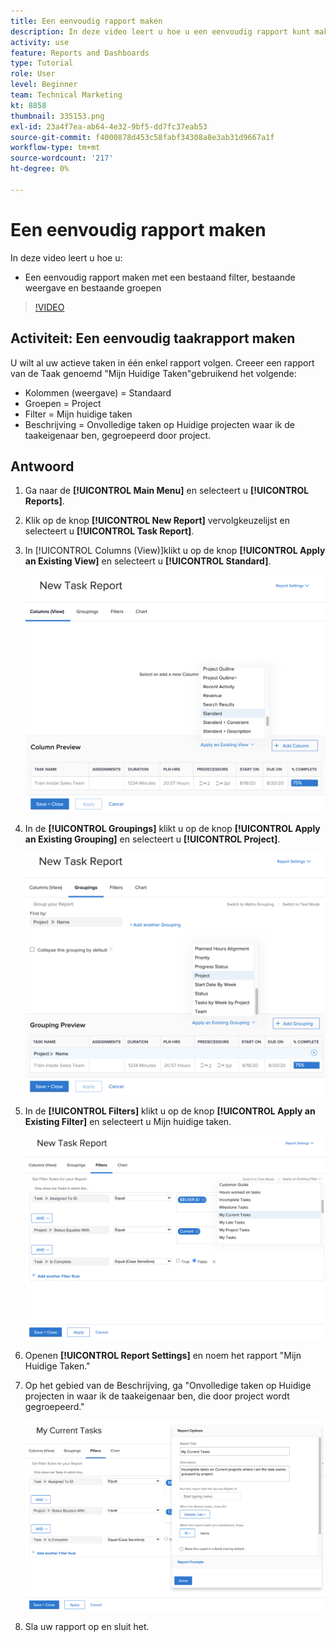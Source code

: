 ```yaml
---
title: Een eenvoudig rapport maken
description: In deze video leert u hoe u een eenvoudig rapport kunt maken met een bestaand filter, bestaande weergave en bestaande groepering in [!DNL  Workfront].
activity: use
feature: Reports and Dashboards
type: Tutorial
role: User
level: Beginner
team: Technical Marketing
kt: 8858
thumbnail: 335153.png
exl-id: 23a4f7ea-ab64-4e32-9bf5-dd7fc37eab53
source-git-commit: f4000878d453c58fabf34308a8e3ab31d9667a1f
workflow-type: tm+mt
source-wordcount: '217'
ht-degree: 0%

---
```


# Een eenvoudig rapport maken

In deze video leert u hoe u:

* Een eenvoudig rapport maken met een bestaand filter, bestaande weergave en bestaande groepen

>[!VIDEO](https://video.tv.adobe.com/v/335153/?quality=12)

## Activiteit: Een eenvoudig taakrapport maken

U wilt al uw actieve taken in één enkel rapport volgen. Creeer een rapport van de Taak genoemd &quot;Mijn Huidige Taken&quot;gebruikend het volgende:

* Kolommen (weergave) = Standaard
* Groepen = Project
* Filter = Mijn huidige taken
* Beschrijving = Onvolledige taken op Huidige projecten waar ik de taakeigenaar ben, gegroepeerd door project.

## Antwoord

1. Ga naar de **[!UICONTROL Main Menu]** en selecteert u **[!UICONTROL Reports]**.
1. Klik op de knop **[!UICONTROL New Report]** vervolgkeuzelijst en selecteert u **[!UICONTROL Task Report]**.
1. In [!UICONTROL Columns (View)]klikt u op de knop **[!UICONTROL Apply an Existing View]** en selecteert u **[!UICONTROL Standard]**.

   ![Een beeld van het scherm om kolommen in een taakrapport te creëren](assets/simple-task-report-columns.png)

1. In de **[!UICONTROL Groupings]** klikt u op de knop **[!UICONTROL Apply an Existing Grouping]** en selecteert u **[!UICONTROL Project]**.

   ![Een beeld van het scherm om groepen in een taakrapport tot stand te brengen](assets/simple-task-report-groupings.png)

1. In de **[!UICONTROL Filters]** klikt u op de knop **[!UICONTROL Apply an Existing Filter]** en selecteert u Mijn huidige taken.

   ![Een beeld van het scherm om filters in een taakrapport tot stand te brengen](assets/simple-task-report-filters.png)

1. Openen **[!UICONTROL Report Settings]** en noem het rapport &quot;Mijn Huidige Taken.&quot;
1. Op het gebied van de Beschrijving, ga &quot;Onvolledige taken op Huidige projecten in waar ik de taakeigenaar ben, die door project wordt gegroepeerd.&quot;

   ![Een beeld van het scherm van rapportmontages in een taakrapport](assets/simple-task-report-report-settings.png)

1. Sla uw rapport op en sluit het.
